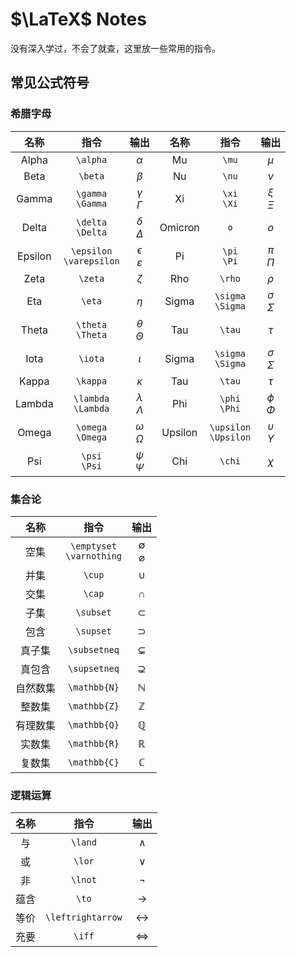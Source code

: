 # $\LaTeX$ Notes

没有深入学过，不会了就查，这里放一些常用的指令。

## 常见公式符号

### 希腊字母

| 名称 | 指令 | 输出 | 名称 | 指令 | 输出 |
| :--: | :---: | :---: | :--: | :---: | :---: |
| Alpha | `\alpha` | $\alpha$ | Mu | `\mu` | $\mu$ |
| Beta | `\beta` | $\beta$ | Nu | `\nu` | $\nu$ |
| Gamma | `\gamma`<br>`\Gamma` | $\gamma$<br>$\Gamma$ | Xi | `\xi`<br>`\Xi` | $\xi$<br>$\Xi$ |
| Delta | `\delta`<br>`\Delta` | $\delta$<br>$\Delta$ | Omicron | `o` | $o$ |
| Epsilon | `\epsilon`<br>`\varepsilon` | $\epsilon$<br>$\varepsilon$ | Pi | `\pi`<br>`\Pi` | $\pi$<br>$\Pi$ |
| Zeta | `\zeta` | $\zeta$ | Rho | `\rho` | $\rho$ |
| Eta | `\eta` | $\eta$ | Sigma | `\sigma`<br>`\Sigma` | $\sigma$<br>$\Sigma$ |
| Theta | `\theta`<br>`\Theta` | $\theta$<br>$\Theta$ | Tau | `\tau` | $\tau$ |
| Iota | `\iota` | $\iota$ | Sigma | `\sigma`<br>`\Sigma` | $\sigma$<br>$\Sigma$ |
| Kappa | `\kappa` | $\kappa$ | Tau | `\tau` | $\tau$ |
| Lambda | `\lambda`<br>`\Lambda` | $\lambda$<br>$\Lambda$ | Phi | `\phi`<br>`\Phi` | $\phi$<br>$\Phi$ |
| Omega | `\omega`<br>`\Omega` | $\omega$<br>$\Omega$ | Upsilon | `\upsilon`<br>`\Upsilon` | $\upsilon$<br>$\Upsilon$ |
| Psi | `\psi`<br>`\Psi` | $\psi$<br>$\Psi$ | Chi | `\chi` | $\chi$ |

### 集合论

| 名称 | 指令 | 输出 |
| :--: | :---: | :---: |
| 空集 | `\emptyset`<br>`\varnothing` | $\emptyset$<br>$\varnothing$ |
| 并集 | `\cup` | $\cup$ |
| 交集 | `\cap` | $\cap$ |
| 子集 | `\subset` | $\subset$ |
| 包含 | `\supset` | $\supset$ |
| 真子集 | `\subsetneq` | $\subsetneq$ |
| 真包含 | `\supsetneq` | $\supsetneq$ |
| 自然数集 | `\mathbb{N}` | $\mathbb{N}$ |
| 整数集 | `\mathbb{Z}` | $\mathbb{Z}$ |
| 有理数集 | `\mathbb{Q}` | $\mathbb{Q}$ |
| 实数集 | `\mathbb{R}` | $\mathbb{R}$ |
| 复数集 | `\mathbb{C}` | $\mathbb{C}$ |

### 逻辑运算

| 名称 | 指令 | 输出 |
| :--: | :---: | :---: |
| 与 | `\land` | $\land$ |
| 或 | `\lor` | $\lor$ |
| 非 | `\lnot` | $\lnot$ |
| 蕴含 | `\to` | $\to$ |
| 等价 | `\leftrightarrow` | $\leftrightarrow$ |
| 充要 | `\iff` | $\iff$ |

